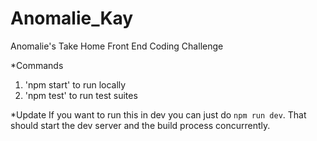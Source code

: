 # Anomalie_Kay
Anomalie's Take Home Front End Coding Challenge

*Commands
1) 'npm start' to run locally
2) 'npm test' to run test suites

*Update
If you want to run this in dev you can just do `npm run dev`. That should start the dev server and the build process concurrently.


